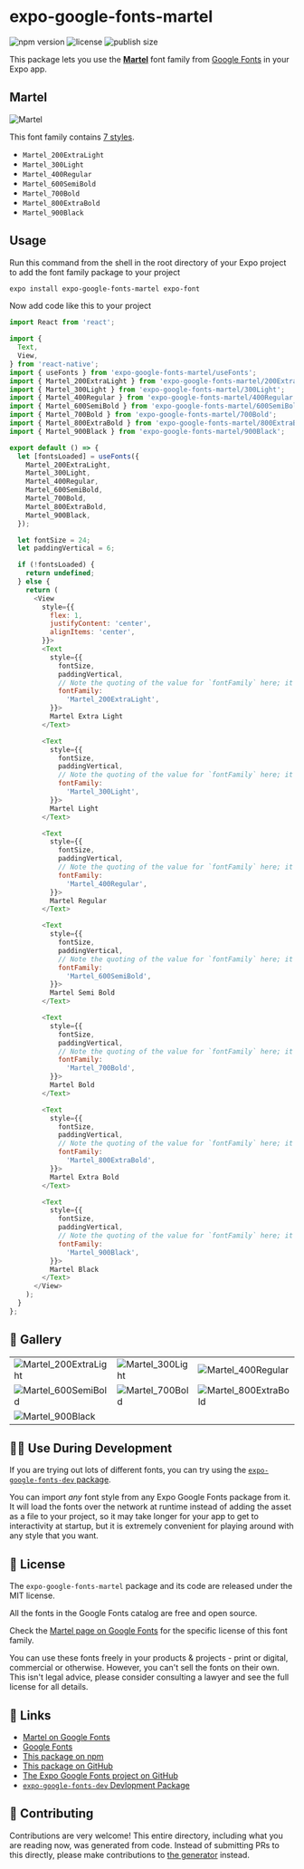 # expo-google-fonts-martel

![npm version](https://flat.badgen.net/npm/v/expo-google-fonts-martel)
![license](https://flat.badgen.net/github/license/expo/google-fonts)
![publish size](https://flat.badgen.net/packagephobia/install/expo-google-fonts-martel)

This package lets you use the [**Martel**](https://fonts.google.com/specimen/Martel) font family from [Google Fonts](https://fonts.google.com/) in your Expo app.

## Martel

![Martel](./font-family.png)

This font family contains [7 styles](#-gallery).

- `Martel_200ExtraLight`
- `Martel_300Light`
- `Martel_400Regular`
- `Martel_600SemiBold`
- `Martel_700Bold`
- `Martel_800ExtraBold`
- `Martel_900Black`

## Usage

Run this command from the shell in the root directory of your Expo project to add the font family package to your project
```sh
expo install expo-google-fonts-martel expo-font
```

Now add code like this to your project
```js
import React from 'react';

import {
  Text,
  View,
} from 'react-native';
import { useFonts } from 'expo-google-fonts-martel/useFonts';
import { Martel_200ExtraLight } from 'expo-google-fonts-martel/200ExtraLight';
import { Martel_300Light } from 'expo-google-fonts-martel/300Light';
import { Martel_400Regular } from 'expo-google-fonts-martel/400Regular';
import { Martel_600SemiBold } from 'expo-google-fonts-martel/600SemiBold';
import { Martel_700Bold } from 'expo-google-fonts-martel/700Bold';
import { Martel_800ExtraBold } from 'expo-google-fonts-martel/800ExtraBold';
import { Martel_900Black } from 'expo-google-fonts-martel/900Black';

export default () => {
  let [fontsLoaded] = useFonts({
    Martel_200ExtraLight,
    Martel_300Light,
    Martel_400Regular,
    Martel_600SemiBold,
    Martel_700Bold,
    Martel_800ExtraBold,
    Martel_900Black,
  });

  let fontSize = 24;
  let paddingVertical = 6;

  if (!fontsLoaded) {
    return undefined;
  } else {
    return (
      <View
        style={{
          flex: 1,
          justifyContent: 'center',
          alignItems: 'center',
        }}>
        <Text
          style={{
            fontSize,
            paddingVertical,
            // Note the quoting of the value for `fontFamily` here; it expects a string!
            fontFamily:
              'Martel_200ExtraLight',
          }}>
          Martel Extra Light
        </Text>

        <Text
          style={{
            fontSize,
            paddingVertical,
            // Note the quoting of the value for `fontFamily` here; it expects a string!
            fontFamily:
              'Martel_300Light',
          }}>
          Martel Light
        </Text>

        <Text
          style={{
            fontSize,
            paddingVertical,
            // Note the quoting of the value for `fontFamily` here; it expects a string!
            fontFamily:
              'Martel_400Regular',
          }}>
          Martel Regular
        </Text>

        <Text
          style={{
            fontSize,
            paddingVertical,
            // Note the quoting of the value for `fontFamily` here; it expects a string!
            fontFamily:
              'Martel_600SemiBold',
          }}>
          Martel Semi Bold
        </Text>

        <Text
          style={{
            fontSize,
            paddingVertical,
            // Note the quoting of the value for `fontFamily` here; it expects a string!
            fontFamily:
              'Martel_700Bold',
          }}>
          Martel Bold
        </Text>

        <Text
          style={{
            fontSize,
            paddingVertical,
            // Note the quoting of the value for `fontFamily` here; it expects a string!
            fontFamily:
              'Martel_800ExtraBold',
          }}>
          Martel Extra Bold
        </Text>

        <Text
          style={{
            fontSize,
            paddingVertical,
            // Note the quoting of the value for `fontFamily` here; it expects a string!
            fontFamily:
              'Martel_900Black',
          }}>
          Martel Black
        </Text>
      </View>
    );
  }
};

```

## 🔡 Gallery


||||
|-|-|-|
|![Martel_200ExtraLight](.//200ExtraLight/Martel_200ExtraLight.ttf.png)|![Martel_300Light](.//300Light/Martel_300Light.ttf.png)|![Martel_400Regular](.//400Regular/Martel_400Regular.ttf.png)||
|![Martel_600SemiBold](.//600SemiBold/Martel_600SemiBold.ttf.png)|![Martel_700Bold](.//700Bold/Martel_700Bold.ttf.png)|![Martel_800ExtraBold](.//800ExtraBold/Martel_800ExtraBold.ttf.png)||
|![Martel_900Black](.//900Black/Martel_900Black.ttf.png)||||


## 👩‍💻 Use During Development

If you are trying out lots of different fonts, you can try using the [`expo-google-fonts-dev` package](https://github.com/freeboub/google-fonts/tree/master/font-packages/dev#readme).

You can import *any* font style from any Expo Google Fonts package from it. It will load the fonts
over the network at runtime instead of adding the asset as a file to your project, so it may take longer
for your app to get to interactivity at startup, but it is extremely convenient
for playing around with any style that you want.

## 📖 License

The `expo-google-fonts-martel` package and its code are released under the MIT license.

All the fonts in the Google Fonts catalog are free and open source.

Check the [Martel page on Google Fonts](https://fonts.google.com/specimen/Martel) for the specific license of this font family.

You can use these fonts freely in your products & projects - print or digital, commercial or otherwise. However, you can't sell the fonts on their own. This isn't legal advice, please consider consulting a lawyer and see the full license for all details.

## 🔗 Links

- [Martel on Google Fonts](https://fonts.google.com/specimen/Martel)
- [Google Fonts](https://fonts.google.com/)
- [This package on npm](https://www.npmjs.com/package/expo-google-fonts-martel)
- [This package on GitHub](https://github.com/freeboub/google-fonts/tree/master/font-packages/martel)
- [The Expo Google Fonts project on GitHub](https://github.com/freeboub/google-fonts)
- [`expo-google-fonts-dev` Devlopment Package](https://github.com/freeboub/google-fonts/tree/master/font-packages/dev)

## 🤝 Contributing

Contributions are very welcome! This entire directory, including what you are reading now, was generated from code. Instead of submitting PRs to this directly, please make contributions to [the generator](https://github.com/freeboub/google-fonts/tree/master/packages/generator) instead.
